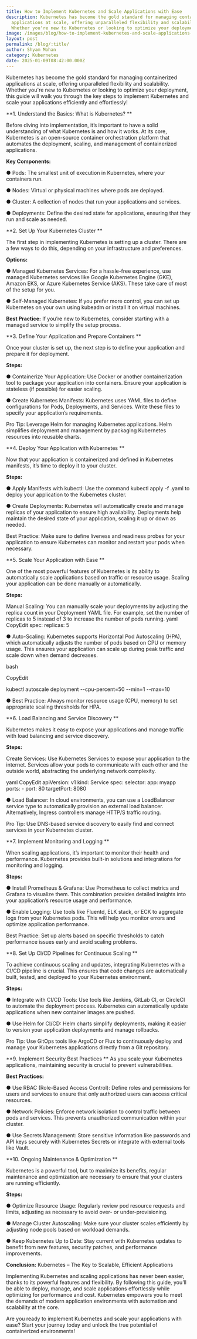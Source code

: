```yaml
---
title: How to Implement Kubernetes and Scale Applications with Ease
description: Kubernetes has become the gold standard for managing containerized
  applications at scale, offering unparalleled flexibility and scalability.
  Whether you're new to Kubernetes or looking to optimize your deployment,
image: /images/blog/how-to-implement-kubernetes-and-scale-applications-with-ease-1-.webp
layout: post
permalink: /blog/:title/
author: Shyam Mohan
category: Kubernetes
date: 2025-01-09T08:42:00.000Z
---
```


Kubernetes has become the gold standard for managing containerized applications at scale, offering unparalleled flexibility and scalability. Whether you're new to Kubernetes or looking to optimize your deployment, this guide will walk you through the key steps to implement Kubernetes and scale your applications efficiently and effortlessly! 


**1. Understand the Basics: What is Kubernetes? **

Before diving into implementation, it’s important to have a solid understanding of what Kubernetes is and how it works. At its core, Kubernetes is an open-source container orchestration platform that automates the deployment, scaling, and management of containerized applications.

**Key Components:**

●	Pods: The smallest unit of execution in Kubernetes, where your containers run.

●	Nodes: Virtual or physical machines where pods are deployed. 

●	Cluster: A collection of nodes that run your applications and services. 

●	Deployments: Define the desired state for applications, ensuring that they run and scale as needed. 

**2. Set Up Your Kubernetes Cluster **

The first step in implementing Kubernetes is setting up a cluster. There are a few ways to do this, depending on your infrastructure and preferences.

**Options:**

●	Managed Kubernetes Services: For a hassle-free experience, use managed Kubernetes services like Google Kubernetes Engine (GKE), Amazon EKS, or Azure Kubernetes Service (AKS). These take care of most of the setup for you. 

●	Self-Managed Kubernetes: If you prefer more control, you can set up Kubernetes on your own using kubeadm or install it on virtual machines. 

**Best Practice:** If you’re new to Kubernetes, consider starting with a managed service to simplify the setup process.

**3. Define Your Application and Prepare Containers **

Once your cluster is set up, the next step is to define your application and prepare it for deployment.

**Steps:**

●	Containerize Your Application: Use Docker or another containerization tool to package your application into containers. Ensure your application is stateless (if possible) for easier scaling. 

●	Create Kubernetes Manifests: Kubernetes uses YAML files to define configurations for Pods, Deployments, and Services. Write these files to specify your application’s requirements. 

Pro Tip: Leverage Helm for managing Kubernetes applications. Helm simplifies deployment and management by packaging Kubernetes resources into reusable charts. 

**4. Deploy Your Application with Kubernetes **

Now that your application is containerized and defined in Kubernetes manifests, it’s time to deploy it to your cluster.

**Steps:**

●	Apply Manifests with kubectl: Use the command kubectl apply -f <manifest-file>.yaml to deploy your application to the Kubernetes cluster. 

●	Create Deployments: Kubernetes will automatically create and manage replicas of your application to ensure high availability. Deployments help maintain the desired state of your application, scaling it up or down as needed. 

Best Practice: Make sure to define liveness and readiness probes for your application to ensure Kubernetes can monitor and restart your pods when necessary. 


**5. Scale Your Application with Ease **

One of the most powerful features of Kubernetes is its ability to automatically scale applications based on traffic or resource usage. Scaling your application can be done manually or automatically.

**Steps:**

Manual Scaling: You can manually scale your deployments by adjusting the replica count in your Deployment YAML file. For example, set the number of replicas to 5 instead of 3 to increase the number of pods running. 
yaml
CopyEdit
spec:
  replicas: 5
  
●	Auto-Scaling: Kubernetes supports Horizontal Pod Autoscaling (HPA), which automatically adjusts the number of pods based on CPU or memory usage. This ensures your application can scale up during peak traffic and scale down when demand decreases. 

bash

CopyEdit

kubectl autoscale deployment <deployment-name> --cpu-percent=50 --min=1 --max=10

●	Best Practice: Always monitor resource usage (CPU, memory) to set appropriate scaling thresholds for HPA.

**6. Load Balancing and Service Discovery **

Kubernetes makes it easy to expose your applications and manage traffic with load balancing and service discovery.

**Steps:**

Create Services: Use Kubernetes Services to expose your application to the internet. Services allow your pods to communicate with each other and the outside world, abstracting the underlying network complexity. 

yaml
CopyEdit
apiVersion: v1
kind: Service
spec:
  selector:
    app: myapp
  ports:
    - port: 80
      targetPort: 8080

●	Load Balancer: In cloud environments, you can use a LoadBalancer service type to automatically provision an external load balancer. Alternatively, Ingress controllers manage HTTP/S traffic routing. 

Pro Tip: Use DNS-based service discovery to easily find and connect services in your Kubernetes cluster. 


**7. Implement Monitoring and Logging **

When scaling applications, it’s important to monitor their health and performance. Kubernetes provides built-in solutions and integrations for monitoring and logging.

**Steps:**

●	Install Prometheus & Grafana: Use Prometheus to collect metrics and Grafana to visualize them. This combination provides detailed insights into your application’s resource usage and performance. 

●	Enable Logging: Use tools like Fluentd, ELK stack, or ECK to aggregate logs from your Kubernetes pods. This will help you monitor errors and optimize application performance. 

Best Practice: Set up alerts based on specific thresholds to catch performance issues early and avoid scaling problems.

**8. Set Up CI/CD Pipelines for Continuous Scaling **

To achieve continuous scaling and updates, integrating Kubernetes with a CI/CD pipeline is crucial. This ensures that code changes are automatically built, tested, and deployed to your Kubernetes environment.

**Steps:**

●	Integrate with CI/CD Tools: Use tools like Jenkins, GitLab CI, or CircleCI to automate the deployment process. Kubernetes can automatically update applications when new container images are pushed. 

●	Use Helm for CI/CD: Helm charts simplify deployments, making it easier to version your application deployments and manage rollbacks. 

Pro Tip: Use GitOps tools like ArgoCD or Flux to continuously deploy and manage your Kubernetes applications directly from a Git repository. 

**9. Implement Security Best Practices **
As you scale your Kubernetes applications, maintaining security is crucial to prevent vulnerabilities.

**Best Practices:**

●	Use RBAC (Role-Based Access Control): Define roles and permissions for users and services to ensure that only authorized users can access critical resources. 

●	Network Policies: Enforce network isolation to control traffic between pods and services. This prevents unauthorized communication within your cluster. 

●	Use Secrets Management: Store sensitive information like passwords and API keys securely with Kubernetes Secrets or integrate with external tools like Vault. 


**10. Ongoing Maintenance & Optimization **

Kubernetes is a powerful tool, but to maximize its benefits, regular maintenance and optimization are necessary to ensure that your clusters are running efficiently.

**Steps:**

●	Optimize Resource Usage: Regularly review pod resource requests and limits, adjusting as necessary to avoid over- or under-provisioning. 

●	Manage Cluster Autoscaling: Make sure your cluster scales efficiently by adjusting node pools based on workload demands. 

●	Keep Kubernetes Up to Date: Stay current with Kubernetes updates to benefit from new features, security patches, and performance improvements. 


**Conclusion:** Kubernetes – The Key to Scalable, Efficient Applications 

Implementing Kubernetes and scaling applications has never been easier, thanks to its powerful features and flexibility. By following this guide, you’ll be able to deploy, manage, and scale applications effortlessly while optimizing for performance and cost. Kubernetes empowers you to meet the demands of modern application environments with automation and scalability at the core. 

Are you ready to implement Kubernetes and scale your applications with ease? Start your journey today and unlock the true potential of containerized environments! 

